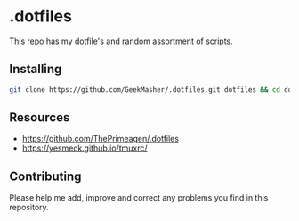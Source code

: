 # .dotfiles

This repo has my dotfile's and random assortment of scripts.

## Installing

```bash
git clone https://github.com/GeekMasher/.dotfiles.git dotfiles && cd dotfiles && ./install.sh
```


## Resources

- https://github.com/ThePrimeagen/.dotfiles
- https://yesmeck.github.io/tmuxrc/

## Contributing

Please help me add, improve and correct any problems you find in this repository.
